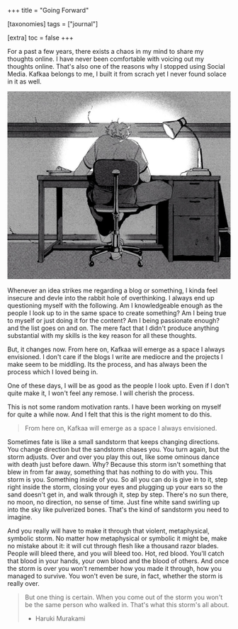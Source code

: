 +++
title = "Going Forward"

[taxonomies]
tags = ["journal"]

[extra]
toc = false
+++

For a past a few years, there exists a chaos in my mind to share my thoughts online. I have never been comfortable with voicing out my thoughts online. That's also one of the reasons why I stopped using Social Media. Kafkaa belongs to me, I built it from scrach yet I never found solace in it as well.

<div class="center">
<img src="/img/blogs/gf.jpg" alt="A Picture of Hayao Miyazaki">
</div>


Whenever an idea strikes me regarding a blog or something, I kinda feel insecure and devle into the rabbit hole of overthinking. I always end up questioning myself with the following. Am I knowledgeable enough as the people I look up to in the same space to create something? Am I being true to myself or just doing it for the content? Am I being passionate enough? and the list goes on and on. The mere fact that I didn't produce anything substantial with my skills is the key reason for all these thoughts.

But, it changes now. From here on, Kafkaa will emerge as a space I always envisioned. I don't care if the blogs I write are mediocre and the projects I make seem to be middling. Its the process, and has always been the process which I loved being in.

One of these days, I will be as good as the people I look upto. Even if I don't quite make it, I won't feel any remose. I will cherish the process.

This is not some random motivation rants. I have been working on myself for quite a while now. And I felt that this is the right moment to do this.
<blockquote>
From here on, Kafkaa will emerge as a space I always envisioned.
</blockquote>

Sometimes fate is like a small sandstorm that keeps changing directions. You change direction but the sandstorm chases you. You turn again, but the storm adjusts. Over and over you play this out, like some ominous dance with death just before dawn. Why? Because this storm isn't something that blew in from far away, something that has nothing to do with you. This storm is you. Something inside of you. So all you can do is give in to it, step right inside the storm, closing your eyes and plugging up your ears so the sand doesn't get in, and walk through it, step by step. There's no sun there, no moon, no direction, no sense of time. Just fine white sand swirling up into the sky like pulverized bones. That's the kind of sandstorm you need to imagine.

And you really will have to make it through that violent, metaphysical, symbolic storm. No matter how metaphysical or symbolic it might be, make no mistake about it: it will cut through flesh like a thousand razor blades. People will bleed there, and you will bleed too. Hot, red blood. You'll catch that blood in your hands, your own blood and the blood of others. And once the storm is over you won't remember how you made it through, how you managed to survive. You won't even be sure, in fact, whether the storm is really over.
<blockquote>
But one thing is certain. When you come out of the storm you won't be the same person who walked in. That's what this storm's all about.

- Haruki Murakami
</blockquote>
